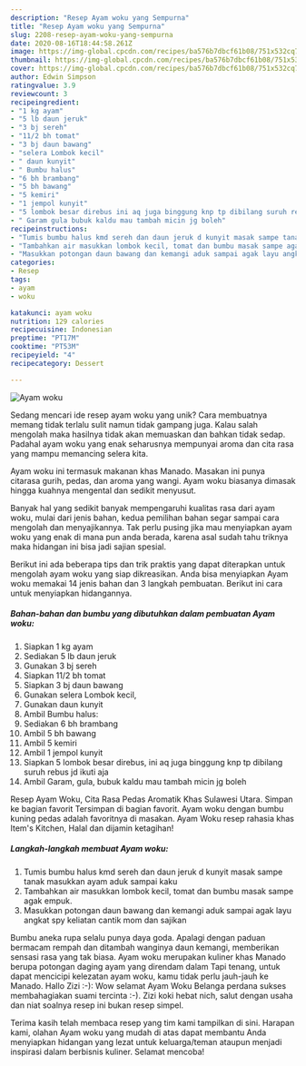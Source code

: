 ```yaml
---
description: "Resep Ayam woku yang Sempurna"
title: "Resep Ayam woku yang Sempurna"
slug: 2208-resep-ayam-woku-yang-sempurna
date: 2020-08-16T18:44:58.261Z
image: https://img-global.cpcdn.com/recipes/ba576b7dbcf61b08/751x532cq70/ayam-woku-foto-resep-utama.jpg
thumbnail: https://img-global.cpcdn.com/recipes/ba576b7dbcf61b08/751x532cq70/ayam-woku-foto-resep-utama.jpg
cover: https://img-global.cpcdn.com/recipes/ba576b7dbcf61b08/751x532cq70/ayam-woku-foto-resep-utama.jpg
author: Edwin Simpson
ratingvalue: 3.9
reviewcount: 3
recipeingredient:
- "1 kg ayam"
- "5 lb daun jeruk"
- "3 bj sereh"
- "11/2 bh tomat"
- "3 bj daun bawang"
- "selera Lombok kecil"
- " daun kunyit"
- " Bumbu halus"
- "6 bh brambang"
- "5 bh bawang"
- "5 kemiri"
- "1 jempol kunyit"
- "5 lombok besar direbus ini aq juga binggung knp tp dibilang suruh rebus jd ikuti aja"
- " Garam gula bubuk kaldu mau tambah micin jg boleh"
recipeinstructions:
- "Tumis bumbu halus kmd sereh dan daun jeruk d kunyit masak sampe tanak masukkan ayam aduk sampai kaku"
- "Tambahkan air masukkan lombok kecil, tomat dan bumbu masak sampe agak empuk."
- "Masukkan potongan daun bawang dan kemangi aduk sampai agak layu angkat spy keliatan cantik mom dan sajikan"
categories:
- Resep
tags:
- ayam
- woku

katakunci: ayam woku 
nutrition: 129 calories
recipecuisine: Indonesian
preptime: "PT17M"
cooktime: "PT53M"
recipeyield: "4"
recipecategory: Dessert

---
```



![Ayam woku](https://img-global.cpcdn.com/recipes/ba576b7dbcf61b08/751x532cq70/ayam-woku-foto-resep-utama.jpg)

Sedang mencari ide resep ayam woku yang unik? Cara membuatnya memang tidak terlalu sulit namun tidak gampang juga. Kalau salah mengolah maka hasilnya tidak akan memuaskan dan bahkan tidak sedap. Padahal ayam woku yang enak seharusnya mempunyai aroma dan cita rasa yang mampu memancing selera kita.

Ayam woku ini termasuk makanan khas Manado. Masakan ini punya citarasa gurih, pedas, dan aroma yang wangi. Ayam woku biasanya dimasak hingga kuahnya mengental dan sedikit menyusut.

Banyak hal yang sedikit banyak mempengaruhi kualitas rasa dari ayam woku, mulai dari jenis bahan, kedua pemilihan bahan segar sampai cara mengolah dan menyajikannya. Tak perlu pusing jika mau menyiapkan ayam woku yang enak di mana pun anda berada, karena asal sudah tahu triknya maka hidangan ini bisa jadi sajian spesial.


Berikut ini ada beberapa tips dan trik praktis yang dapat diterapkan untuk mengolah ayam woku yang siap dikreasikan. Anda bisa menyiapkan Ayam woku memakai 14 jenis bahan dan 3 langkah pembuatan. Berikut ini cara untuk menyiapkan hidangannya.

<!--inarticleads1-->

##### Bahan-bahan dan bumbu yang dibutuhkan dalam pembuatan Ayam woku:

1. Siapkan 1 kg ayam
1. Sediakan 5 lb daun jeruk
1. Gunakan 3 bj sereh
1. Siapkan 11/2 bh tomat
1. Siapkan 3 bj daun bawang
1. Gunakan selera Lombok kecil,
1. Gunakan  daun kunyit
1. Ambil  Bumbu halus:
1. Sediakan 6 bh brambang
1. Ambil 5 bh bawang
1. Ambil 5 kemiri
1. Ambil 1 jempol kunyit
1. Siapkan 5 lombok besar direbus, ini aq juga binggung knp tp dibilang suruh rebus jd ikuti aja
1. Ambil  Garam, gula, bubuk kaldu mau tambah micin jg boleh


Resep Ayam Woku, Cita Rasa Pedas Aromatik Khas Sulawesi Utara. Simpan ke bagian favorit Tersimpan di bagian favorit. Ayam woku dengan bumbu kuning pedas adalah favoritnya di masakan. Ayam Woku resep rahasia khas Item&#39;s Kitchen, Halal dan dijamin ketagihan! 

<!--inarticleads2-->

##### Langkah-langkah membuat Ayam woku:

1. Tumis bumbu halus kmd sereh dan daun jeruk d kunyit masak sampe tanak masukkan ayam aduk sampai kaku
1. Tambahkan air masukkan lombok kecil, tomat dan bumbu masak sampe agak empuk.
1. Masukkan potongan daun bawang dan kemangi aduk sampai agak layu angkat spy keliatan cantik mom dan sajikan


Bumbu aneka rupa selalu punya daya goda. Apalagi dengan paduan bermacam rempah dan ditambah wanginya daun kemangi, memberikan sensasi rasa yang tak biasa. Ayam woku merupakan kuliner khas Manado berupa potongan daging ayam yang direndam dalam Tapi tenang, untuk dapat mencicipi kelezatan ayam woku, kamu tidak perlu jauh-jauh ke Manado. Hallo Zizi :-): Wow selamat Ayam Woku Belanga perdana sukses membahagiakan suami tercinta :-). Zizi koki hebat nich, salut dengan usaha dan niat soalnya resep ini bukan resep simpel. 

Terima kasih telah membaca resep yang tim kami tampilkan di sini. Harapan kami, olahan Ayam woku yang mudah di atas dapat membantu Anda menyiapkan hidangan yang lezat untuk keluarga/teman ataupun menjadi inspirasi dalam berbisnis kuliner. Selamat mencoba!

